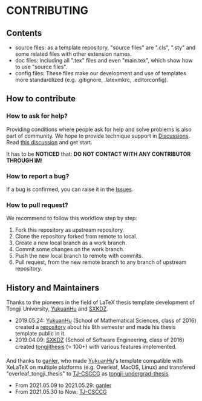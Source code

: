 # CONTRIBUTING

## Contents

* source files: as a template repository, "source files" are ".cls", ".sty" and some related files with other extension names.
* doc files: including all ".tex" files and even "main.tex", which show how to use "source files".
* config files: These files make our development and use of templates more standardlized (e.g. .gitignore, .latexmkrc, .editorconfig).

## How to contribute

### How to ask for help?

Providing conditions where people ask for help and solve problems is also part of community. We hope to provide technique support in [Discussions](https://github.com/TJ-CSCCG/tongji-undergrad-thesis/discussions). Read [this discussion](https://github.com/TJ-CSCCG/tongji-undergrad-thesis/discussions/6) and get start.

It has to be **NOTICED** that: **DO NOT CONTACT WITH ANY CONTRIBUTOR THROUGH IM**!

### How to report a bug?

If a bug is confirmed, you can raise it in the [Issues](https://github.com/TJ-CSCCG/tongji-undergrad-thesis/issues).

### How to pull request?

We recommend to follow this workflow step by step:

1. Fork this repository as upstream repository.
2. Clone the repository forked from remote to local.
3. Create a new local branch as a work branch.
4. Commit some changes on the work branch.
5. Push the new local branch to remote with commits.
6. Pull request, from the new remote branch to any branch of upstream repository.

## History and Maintainers

Thanks to the pioneers in the field of LaTeX thesis template development of Tongji University, [YukuanHu](https://github.com/YukuanHu)  and [SXKDZ](https://github.com/SXKDZ).

* 2019.05.24: [YukuanHu](https://github.com/YukuanHu) (School of Mathematical Sciences, class of 2016) created a [repository](https://github.com/YukuanHu/Bachelor) about his 8th semester and made his thesis template public in it.
* 2019.04.09: [SXKDZ](https://github.com/SXKDZ) (School of Software Engineering, class of 2016) created [tongjithesis](https://github.com/SXKDZ/tongjithesis) (:star: 100+) with various features implemented.

And thanks to [ganler](https://github.com/ganler), who made [YukuanHu](https://github.com/YukuanHu)'s template compatible with XeLaTeX on multiple platforms (e.g. Overleaf, MacOS, Linux) and transfered "overleaf_tongji_thesis" to [TJ-CSCCG](https://github.com/TJ-CSCCG) as [tongji-undergrad-thesis](https://github.com/TJ-CSCCG/tongji-undergrad-thesis).

* From 2021.05.09 to 2021.05.29: [ganler](https://github.com/ganler)
* From 2021.05.30 to Now: [TJ-CSCCG](https://github.com/TJ-CSCCG)
